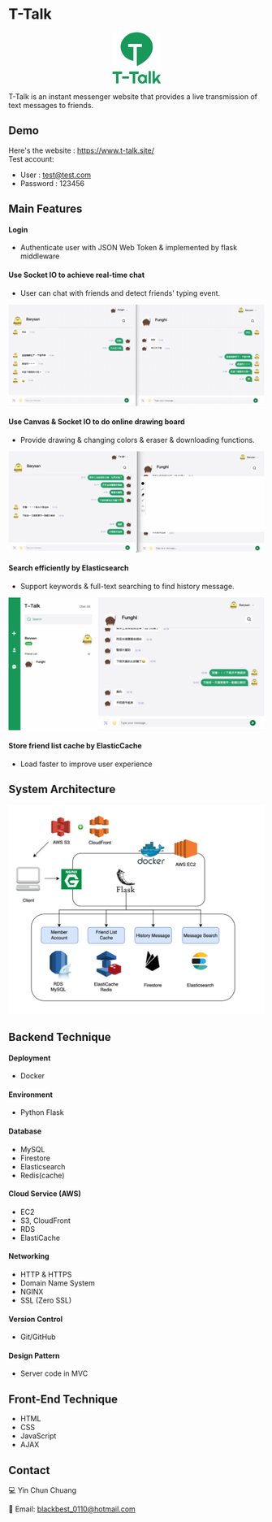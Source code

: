 # T-Talk

<p align="center">
<img src="https://raw.githubusercontent.com/yin0110/t-talk/main/static/img/logo.png" alt="drawing" width="95px"/>
</p>
T-Talk is an instant messenger website that provides a live transmission of text messages
to friends.

## Demo

Here's the website : https://www.t-talk.site/
</br>Test account:

- User : test@test.com
- Password : 123456

## Main Features

#### Login

- Authenticate user with JSON Web Token & implemented by flask middleware

#### Use Socket IO to achieve real-time chat

- User can chat with friends and detect friends' typing event.

<p align="center">
<img src="https://raw.githubusercontent.com/yin0110/t-talk/main/static/img/chat.gif" alt="drawing"/>
</p>

#### Use Canvas & Socket IO to do online drawing board

- Provide drawing & changing colors & eraser & downloading functions.

<p align="center">
<img src="https://raw.githubusercontent.com/yin0110/t-talk/main/static/img/paint.gif" alt="drawing"/>
</p>

#### Search efficiently by Elasticsearch

- Support keywords & full-text searching to find history message.

<p align="center">
<img src="https://raw.githubusercontent.com/yin0110/t-talk/main/static/img/search.gif" alt="drawing"/>
</p>

#### Store friend list cache by ElasticCache

- Load faster to improve user experience

## System Architecture

<img src="https://raw.githubusercontent.com/yin0110/t-talk/main/static/img/structure.png" alt="drawing"/>

## Backend Technique

#### Deployment

- Docker

#### Environment

- Python Flask

#### Database

- MySQL
- Firestore
- Elasticsearch
- Redis(cache)

#### Cloud Service (AWS)

- EC2
- S3, CloudFront
- RDS
- ElastiCache

#### Networking

- HTTP & HTTPS
- Domain Name System
- NGINX
- SSL (Zero SSL)

#### Version Control

- Git/GitHub

#### Design Pattern

- Server code in MVC

## Front-End Technique

- HTML
- CSS
- JavaScript
- AJAX

## Contact

💻 Yin Chun Chuang

📧 Email: blackbest_0110@hotmail.com

<!-- #### Key Points

- Use Socket IO to achieve real-time chat and use room & private room concept to create chatroom & detect the typing event.

- Use Canvas to combine with Socket IO to achieve online drawing board.
- To decrease data access latency, store friend list cache in redis.
- Do paging in history message and load 20 messages per time
- Accelerate history message searching speed by using elastic search. Also search related message.
- Use index in MySQL to accelerate the searching speed. -->
